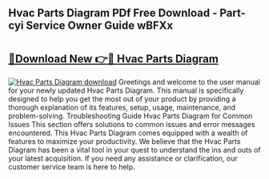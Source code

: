 ## Hvac Parts Diagram PDf Free Download - Part-cyi Service Owner Guide wBFXx

# <h2><a href="http://dfjo8qz.blite.top/?on=Hvac+Parts+Diagram">🔗Download New 👉🔴 Hvac Parts Diagram</a></h2>

[![Hvac Parts Diagram download](https://i.imgur.com/lujVjoI.png)](http://dfjo8qz.blite.top/?on=Hvac+Parts+Diagram)
Greetings and welcome to the user manual for your newly updated Hvac Parts Diagram. This manual is specifically designed to help you get the most out of your product by providing a thorough explanation of its features, setup, usage, maintenance, and problem-solving. Troubleshooting Guide Hvac Parts Diagram for Common Issues This section offers solutions to common issues and error messages encountered. This Hvac Parts Diagram comes equipped with a wealth of features to maximize your productivity. We believe that the Hvac Parts Diagram has been a vital tool in your quest to understand the ins and outs of your latest acquisition. If you need any assistance or clarification, our customer service team is here to help.
